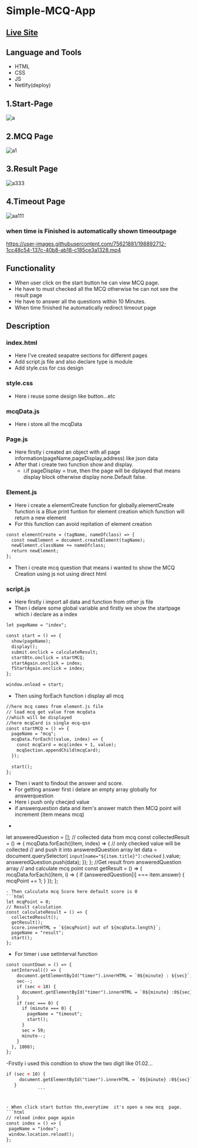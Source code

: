 # Simple-MCQ-App 
## [Live Site](https://sawda-hoque-mcq-app.netlify.app/)
## Language and Tools
- HTML
- CSS
- JS
- Netlify(deploy)
## 1.Start-Page
![a](https://user-images.githubusercontent.com/75621881/198891713-6dd2bc8d-0bc7-40a0-91f0-9e238e33ae95.png)
## 2.MCQ Page
![a1](https://user-images.githubusercontent.com/75621881/198891813-06bcd42b-3491-4634-8943-9a3e100e6dd4.png)
## 3.Result Page
![a333](https://user-images.githubusercontent.com/75621881/198891936-7118394c-1833-4ad8-b255-b96c401bfff7.png)
## 4.Timeout Page
![aa111](https://user-images.githubusercontent.com/75621881/198892092-a049d9a2-2308-4094-aa07-5143360713be.png)

 ### when time is Finished is automatically shown timeoutpage
https://user-images.githubusercontent.com/75621881/198892712-1cc48c54-137c-40b8-ab18-c185ce3a1328.mp4

## Functionality
- When user click on the start button he can view MCQ page.
- He have to must checked all the MCQ otherwise he can not see the result page
- He have to answer all the questions within 10 Minutes.
- When time finished he automatically redirect timeout page

## Description
### index.html 
- Here I've created seapatre sections for different pages
- Add script.js file and also declare type is module
- Add style.css for css design
### style.css
- Here i reuse some design like button...etc
### mcqData.js
 - Here i store all the mcqData
### Page.js
- Here firstly i created an object with all page information(pageName,pageDisplay,address) like json data
- After that i create two function show and display.
   - i.if pageDisplay = true, then the page will be diplayed that means display block otherwise display none.Default false.
### Element.js
- Here i create a elementCreate function for globally.elementCreate function is a Blue print funtion for element creation which function will return a new element
- For this function can avoid repitation of element creation
```html
const elementCreate = (tagName, nameOfclass) => {
  const newElement = document.createElement(tagName);
  newElement.className += nameOfclass;
  return newElement;
};
```
- Then i create mcq question that means i wanted to show the MCQ Creation using js not using direct html

### script.js
- Here firstly i import all data and function from other js file
- Then i delare some global variable and firstly we show the startpage which i declare as a index
```html
let pageName = "index";

const start = () => {
  show(pageName);
  display();
  submit.onclick = calculateResult;
  startBtn.onclick = startMCQ;
  startAgain.onclick = index;
  fStartAgain.onclick = index;
};

window.onload = start;

```
- Then using forEach function i display all mcq
```html
//here mcq comes from element.js file
// load mcq get value from mcqdata
//which will be displayed
//here mcqCard is single mcq-qsn
const startMCQ = () => {
  pageName = "mcq";
  mcqData.forEach((value, index) => {
    const mcqCard = mcq(index + 1, value);
    mcqSection.appendChild(mcqCard);
  });
  
  start();
};
```
- Then i want to findout the answer and score.
- For getting answer first i delare an empty array globally for answerquestion 
- Here i push only checjed value
- if answerquestion data and item's answer match then MCQ point will increment (item means mcq)
- ``` html
let answeredQuestion = [];
// collected data from mcq
const collectedResult = () => {
  mcqData.forEach((item, index) => {
    // only checked value will be collected
    // and push it into answeredQuestion array
    let data = document.querySelector(
      `input[name="${item.title}"]:checked`
    ).value;
    answeredQuestion.push(data);
  });
};
//Get result from answeredQuestion array
// and calculate mcq point
const getResult = () => {
  mcqData.forEach((item, i) => {
    if (answeredQuestion[i] === item.answer) {
      mcqPoint += 1;
    }
  });
};
```
- Then calculate mcq Score here default score is 0
```html
let mcqPoint = 0;
// Result calculation
const calculateResult = () => {
  collectedResult();
  getResult();
  score.innerHTML = `${mcqPoint} out of ${mcqData.length}`;
  pageName = "result";
  start();
};
```
- For timer i use setInterval function

```html
const countDown = () => {
  setInterval(() => {
    document.getElementById("timer").innerHTML = `0${minute} : ${sec}`;
    sec--;
    if (sec < 10) {
      document.getElementById("timer").innerHTML = `0${minute} :0${sec}`;
    }
    if (sec === 0) {
      if (minute === 0) {
        pageName = "timeout";
        start();
      }
      sec = 59;
      minute--;
    }
  }, 1000);
};
 ```
 -Firstly i used this condtion to show the two digit like 01.02...
 ```html
 if (sec < 10) {
      document.getElementById("timer").innerHTML = `0${minute} :0${sec}`;
    }
             ```
             
             
- When click start button thn,everytime  it's open a new mcq  page.
```html
// reload index page again
const index = () => {
  pageName = "index";
  window.location.reload();
};
```

